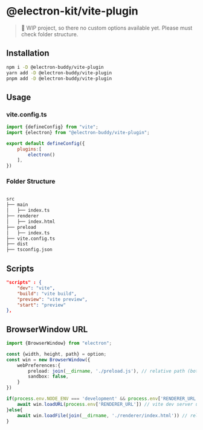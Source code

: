 # @electron-kit/vite-plugin

> 🚨 WIP project, so there no custom options available yet. Please must check folder structure.

## Installation

```bash
npm i -D @electron-buddy/vite-plugin
yarn add -D @electron-buddy/vite-plugin
pnpm add -D @electron-buddy/vite-plugin
```

## Usage

### vite.config.ts

```js   
import {defineConfig} from "vite";
import {electron} from "@electron-buddy/vite-plugin";

export default defineConfig({
    plugins:[
        electron()
    ],
})
```

### Folder Structure

```bash

src
├── main
│   ├── index.ts
├── renderer
│   ├── index.html
├── preload
│   ├── index.ts
├── vite.config.ts
├── dist
├── tsconfig.json
```

## Scripts

```json
"scripts" : {
    "dev": "vite",
    "build": "vite build",
    "preview": "vite preview",
    "start": "preview"
},
```

## BrowserWindow URL

```ts
import {BrowserWindow} from "electron";

const {width, height, path} = option;
const win = new BrowserWindow({
    webPreferences:{
        preload: join(__dirname, './preload.js'), // relative path (both)
        sandbox: false,
    }
})

if(process.env.NODE_ENV === 'development' && process.env['RENDERER_URL']){
    await win.loadURL(process.env['RENDERER_URL']) // vite dev server url (dev server)
}else{
    await win.loadFile(join(__dirname, './renderer/index.html')) // relative path (build)
}

```
